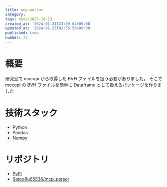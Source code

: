 ```yaml
---
title: mcp-persor
category:
tags: date:2023-10-13
created_at: '2024-01-24T23:09:04+09:00'
updated_at: '2024-01-25T02:56:56+09:00'
published: true
number: 73
---
```


# 概要
研究室で mocopi から取得した BVH ファイルを扱う必要がありました。
そこで mocopi の BVH ファイルを簡単に Dataframe として扱えるパッケージを作りました

# 技術スタック
- Python
- Pandas
- Numpy

# リポジトリ
- [PyPi](https://pypi.org/project/mcp-persor/)
- [SatooRu65536/mcp_persor](https://github.com/SatooRu65536/mcp_persor)

